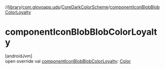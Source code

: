 //[library](../../../index.md)/[com.glovoapp.uds](../index.md)/[CoreDarkColorScheme](index.md)/[componentIconBlobBlobColorLoyalty](component-icon-blob-blob-color-loyalty.md)

# componentIconBlobBlobColorLoyalty

[androidJvm]\
open override val [componentIconBlobBlobColorLoyalty](component-icon-blob-blob-color-loyalty.md): [Color](https://developer.android.com/reference/kotlin/androidx/compose/ui/graphics/Color.html)
